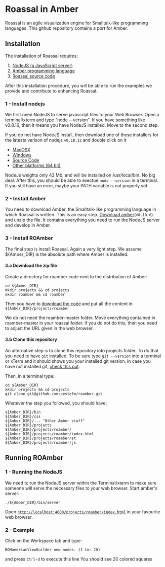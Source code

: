 Roassal in Amber
=======
Roassal is an agile visualization engine for Smalltalk-like programming languages.
This github repository contains a port for Amber.


## Installation
The installation of Roassal requires:

1. [NodeJS (a JavaScript server)](#1---install-nodejs)
1. [Amber programming language](#2---install-amber) 
1. [Roassal source code](#3---install-roamber)

After this installation procedure, you will be able to run the examples we provide and contribute to enhancing Roassal.

### 1 - Install nodejs
We first need NodeJS to serve javascript files to your Web Browser. Open a terminal/xterm and type "node --version". If you have something like v0.8.16, then it means you have NodeJS installed. Move to the second step. 

If you do not have NodeJS install, then download one of these installers for the latests verison of nodejs `v0.10.12` and double click on it

* [MacOSX](http://nodejs.org/dist/v0.10.12/node-v0.10.12.pkg)
* [Windows](http://nodejs.org/dist/v0.10.12/node-v0.10.12-x86.msi)
* [Source Code](http://nodejs.org/dist/v0.10.12/node-v0.10.12.tar.gz)
* [Other platforms (64 bit)](http://nodejs.org/download/)

NodeJs weights only 42 Mb, and will be installed on /usr/local/bin. No big deal. 
After this, you should be able to exectue `node --version` in a terminal. If you still have an error, maybe your PATH variable is not properly set.

### 2 - Install Amber

You need to download Amber, the Smalltalk-like programming language in which Roassal is written. This is an easy step.
[Download amber](https://github.com/amber-smalltalk/amber/archive/0.10.zip)(`v0.10.0`) and unzip the file. It contains everything you need to run the NodeJS server and develop in Amber.

### 3 - Install ROAmber
The final step is install Roassal. Again a very light step.
We assume ${Amber_DIR} is the absolute path where Amber is installed.
#### 3.a Download the zip file
Create a directory for roamber code next to the distribution of Amber:

    cd ${Amber_DIR}
    mkdir projects && cd projects
    mkdir roamber && cd roamber
    
Then you have to [download the code](https://github.com/pestefo/roamber/archive/master.zip) and put all the content in  ```${Amber_DIR}/projects/roamber```

We do not need the roamber-master folder. Move everything contained in roamber-master in your roassal folder. If you do not do this, then you need to adjust the URL given in the web browser.


#### 3.b Clone this repository
An alternative step is to clone this repository into projects folder. To do that you need to have `git` installed. To be sure type `git --version` into a terminal or xTerm and it should shows you your installed git version. In case you have not installed git, [check this out](https://help.github.com/articles/set-up-git). 

Then, in a terminal type:

    cd ${Amber_DIR}
    mkdir projects && cd projects
    git clone git@github.com:pestefo/roamber.git

Whatever the step you followed, you should have:

```
${Amber_DIR}/bin
${Amber_DIR}/css
${Amber_DIR}/... "Other Amber stuff"
${Amber_DIR}/projects
${Amber_DIR}/projects/roamber/
${Amber_DIR}/projects/roamber/index.html
${Amber_DIR}/projects/roamber/st
${Amber_DIR}/projects/roamber/js
```


## Running ROAmber 

### 1 - Running the NodeJS

We need to run the NodeJS server within the Terminal/xterm to make sure someone will serve the necessary files to your web browser. Start amber's server:

    ./${Amber_DIR}/bin/server 

Open [`http://localhost:4000/projects/roamber/index.html`](http://localhost:4000/projects/roamber/index.html) in your favourite web browser.

### 2 - Example
Click on the Workspace tab and type:

```
ROMondrianViewBuilder new nodes: (1 to: 20)
```
and press `Ctrl-d` to execute this line
You should see 20 colored squares

